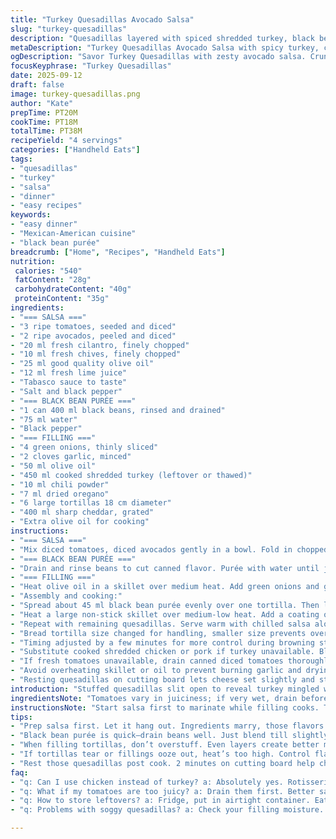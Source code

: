 ```yaml
---
title: "Turkey Quesadillas Avocado Salsa"
slug: "turkey-quesadillas"
description: "Quesadillas layered with spiced shredded turkey, black bean purée, and sharp cheddar. Accompanied by chunky tomato and avocado salsa flecked with fresh herbs and a zingy lemon dressing. Balanced heat from Tabasco, aromatic chili and oregano in the filling. Crispy, golden tortillas pressed just right. Freshness cut through creamy avocado and bright salsa. Uses canned black beans for ease, fresh herbs for punch. A doable weeknight, no fluff, no fuss."
metaDescription: "Turkey Quesadillas Avocado Salsa with spicy turkey, creamy black bean purée and vibrant salsa. Perfect for a weeknight meal."
ogDescription: "Savor Turkey Quesadillas with zesty avocado salsa. Crunchy tortillas packed with spiced turkey and creamy beans, ready for a quick weeknight dinner."
focusKeyphrase: "Turkey Quesadillas"
date: 2025-09-12
draft: false
image: turkey-quesadillas.png
author: "Kate"
prepTime: PT20M
cookTime: PT18M
totalTime: PT38M
recipeYield: "4 servings"
categories: ["Handheld Eats"]
tags:
- "quesadillas"
- "turkey"
- "salsa"
- "dinner"
- "easy recipes"
keywords:
- "easy dinner"
- "Mexican-American cuisine"
- "black bean purée"
breadcrumb: ["Home", "Recipes", "Handheld Eats"]
nutrition: 
 calories: "540"
 fatContent: "28g"
 carbohydrateContent: "40g"
 proteinContent: "35g"
ingredients:
- "=== SALSA ==="
- "3 ripe tomatoes, seeded and diced"
- "2 ripe avocados, peeled and diced"
- "20 ml fresh cilantro, finely chopped"
- "10 ml fresh chives, finely chopped"
- "25 ml good quality olive oil"
- "12 ml fresh lime juice"
- "Tabasco sauce to taste"
- "Salt and black pepper"
- "=== BLACK BEAN PURÉE ==="
- "1 can 400 ml black beans, rinsed and drained"
- "75 ml water"
- "Black pepper"
- "=== FILLING ==="
- "4 green onions, thinly sliced"
- "2 cloves garlic, minced"
- "50 ml olive oil"
- "450 ml cooked shredded turkey (leftover or thawed)"
- "10 ml chili powder"
- "7 ml dried oregano"
- "6 large tortillas 18 cm diameter"
- "400 ml sharp cheddar, grated"
- "Extra olive oil for cooking"
instructions:
- "=== SALSA ==="
- "Mix diced tomatoes, diced avocados gently in a bowl. Fold in chopped cilantro and chives. Drizzle olive oil and lime juice; season with salt, pepper, and Tabasco to taste. Cover and refrigerate. Let flavors marry while you work on filling."
- "=== BLACK BEAN PURÉE ==="
- "Drain and rinse beans to cut canned flavor. Purée with water until just smooth but slightly chunky. Season with black pepper only. No salt yet- beans can be bitter if overseasoned."
- "=== FILLING ==="
- "Heat olive oil in a skillet over medium heat. Add green onions and garlic. Sizzle until softened and fragrant, about 2 minutes, not browned. Add turkey, chili powder, oregano. Stir and warm through until turkey is steamy and the aroma of spices fills kitchen. Taste and add salt and pepper sparingly. Off heat."
- "Assembly and cooking:"
- "Spread about 45 ml black bean purée evenly over one tortilla. Then layer about 100 ml turkey filling. Top with 100 ml grated cheddar. Finish with a second tortilla pressed lightly to seal."
- "Heat a large non-stick skillet over medium-low heat. Add a coating of olive oil. Place one assembled quesadilla. Press gently with spatula. Cook until golden brown, around 4 minutes, listen for quiet crispness. Flip carefully; cook other side same way. It should be toasted and cheese fully melted. Transfer to cutting board. Rest 2 minutes before slicing into wedges."
- "Repeat with remaining quesadillas. Serve warm with chilled salsa alongside. Optionally, sour cream or a dollop of Greek yogurt works well tossed in for creaminess."
- "Bread tortilla size changed for handling, smaller size prevents overfilling and tearing during cooking. Turkey quantity slightly reduced for better balance with beans and cheese."
- "Timing adjusted by a few minutes for more control during browning stage. Visual and tactile feedback emphasized over strict clocks."
- "Substitute cooked shredded chicken or pork if turkey unavailable. Black beans could be replaced with refried pinto beans—add a splash of water as needed to purée."
- "If fresh tomatoes unavailable, drain canned diced tomatoes thoroughly to avoid watery salsa."
- "Avoid overheating skillet or oil to prevent burning garlic and drying out turkey."
- "Resting quesadillas on cutting board lets cheese set slightly and stops filling from spilling."
introduction: "Stuffed quesadillas slit open to reveal turkey mingled with boldly spiced black beans and sharp cheddar. Way more than just melty cheese between tortillas. House salsa piled high with fresh avocado and tomato, herbs that pop, lime juice brighten. Tabasco not overpowering but just enough heat. Black bean purée added creaminess and a layer of earthy depth. Shredded turkey leftovers given new life with chili powder, oregano, a quick sauté. Lightly browned tortillas crisp on the outside, pliable inside. No sogginess, no heavy grease. Efficient, practical assembly. Emphasize pressing gently, timing by sight and sound instead of staring at clock. Farmstand tomatoes swapped for vine-ripened if not on hand. Simple substitutions. Close eyes and listen for sizzle, smell that garlicky olive oil hit the pan. Get hands messy with salsa, folding ingredients gently. This is the method, the instincts, the little details you save hours on next dinner rush."
ingredientsNote: "Tomatoes vary in juiciness; if very wet, drain before salsa assembly to avoid soggy quesadillas. Avocados should be ripe but firm for better texture contrast. Fresh herbs essential for brightness; cilantro and chives balanced with citrus acid. Use a good quality olive oil for flavor and cooking. Black beans drained and rinsed remove packing liquid that can taste metallic. Purée to just creamy with some texture left; overblending turns it gummy. Cooked turkey can be replaced with rotisserie chicken, even pulled pork for smoky twist. Tortillas smaller size sized here for better heat transfer and handleability — too big and fillings won’t warm through properly. Use your best sharp cheddar or a mix with Monterey Jack for meltability. Garlic finely minced to cook evenly without burning, stems chopped thin to integrate without scrutiny."
instructionsNote: "Start salsa first to marinate while filling cooks. Timing overlaps save work. Black bean purée made quickly in blender or food processor; small batches to control texture. Saute aromatics low to medium heat; garlic burns quickly, becomes bitter. Don’t rush turkey warming–heat through gently, let spices bloom slowly. Assembly: spread bean purée thin and even to avoid bulk pushing tortillas apart. Layer protein and cheese evenly to aid even melting and ensure no dry bites. Use non-stick skillet and add oil sparingly, too much oil makes quesadilla greasy and soggy. Press gently with spatula to promote browning and cohesion but avoid tearing. Cook low and slow; burnt spots mean temp too high. Flip with care, use wide spatula or two utensils. Rest cooked quesadillas on board to firm up, prevents filling spill. Slice with sharp knife or pizza cutter into wedges thoughtfully to avoid tearing. Serve immediately alongside cold, bright salsa for contrast."
tips:
- "Prep salsa first. Let it hang out. Ingredients marry, those flavors deepen. Ripe tomatoes, firm avocados, balance acidity with salt. Skip watery tomatoes or your sauce gets soggy."
- "Black bean purée is quick—drain beans well. Just blend till slightly chunky. Ditch the salt till the end, bitter taste otherwise. Olive oil smooths it out, just a touch."
- "When filling tortillas, don’t overstuff. Even layers create better melting, absorption of cheese. Press down gently when cooking, promotes golden crust. Watch for steam, crispy edges."
- "If tortillas tear or fillings ooze out, heat’s too high. Control flame, low and slow. Golden crust but cooked through. Flip carefully, use wide spatula—don’t rush that part."
- "Rest those quesadillas post cook. 2 minutes on cutting board help cheese set up. Keeps everything together when you slice. Sharp knife or pizza cutter, avoid a mess."
faq:
- "q: Can I use chicken instead of turkey? a: Absolutely yes. Rotisserie chicken works great. Shredded pork too, especially if you want a smoky flavor kick."
- "q: What if my tomatoes are too juicy? a: Drain them first. Better salsa, less mush. Use canned tomatoes if fresh aren't firm. Just drain, then mix."
- "q: How to store leftovers? a: Fridge, put in airtight container. Eat within 2 days; great reheated. Reheat low on skillet for crispness. Microwave softens."
- "q: Problems with soggy quesadillas? a: Check your filling moisture. Too much salsa or beans can ruin them. Layer smart, keep it dry. Press gently to seal."

---
```

